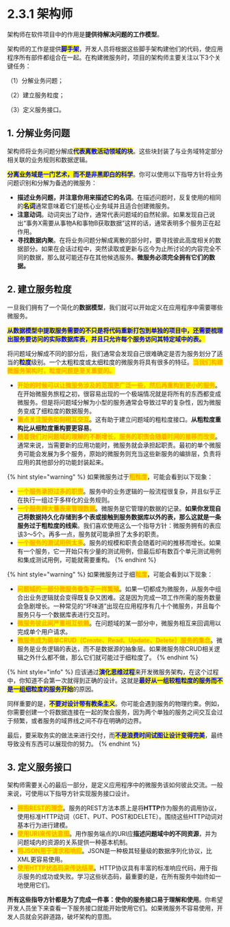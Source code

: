 # 2.3.1 架构师

架构师在软件项目中的作用是**提供待解决问题的工作模型**。

架构师的工作是提供<mark style="color:blue;">**脚手架**</mark>，开发人员将根据这些脚手架构建他们的代码，使应用程序所有部件都组合在一起。在构建微服务时，项目的架构师主要关注以下3个关键任务：

（1）分解业务问题；

（2）建立服务粒度；

（3）定义服务接口。

## 1. 分解业务问题

架构师将业务问题分解成<mark style="color:blue;">**代表离散活动领域的块**</mark>。这些块封装了与业务域特定部分相关联的业务规则和数据逻辑。

<mark style="color:blue;">**分离业务域是一门艺术，而不是非黑即白的科学**</mark>。你可以使用以下指导方针将业务问题识别和分解为备选的微服务：

* **描述业务问题，并注意你用来描述它的名词**。在描述问题时，反复使用的相同的<mark style="color:blue;">**名词**</mark>通常意味着它们是核心业务域并且适合创建微服务。
* **注意动词**。动词突出了动作，通常代表问题域的自然轮廓。如果发现自己说出“事务X需要从事物A和事物B获取数据”这样的话，通常表明多个服务正在起作用。
* **寻找数据内聚**。在将业务问题分解成离散的部分时，要寻找彼此高度相关的数据部分。如果在会话过程中，突然读取或更新与迄今为止所讨论的内容完全不同的数据，那么就可能还存在其他候选服务。**微服务必须完全拥有它们的数据。**

## 2. 建立服务粒度

一旦我们拥有了一个简化的**数据模型**，我们就可以开始定义在应用程序中需要哪些微服务。

<mark style="color:blue;">**从数据模型中提取服务需要的不只是将代码重新打包到单独的项目中，还需要梳理出服务要访问的实际数据库表，并且只允许每个服务访问其特定域中的表。**</mark>

将问题域分解成不同的部分后，我们通常会发现自己很难确定是否为服务划分了适当的<mark style="color:blue;">**粒度**</mark>级别。一个太粗粒度或太细粒度的微服务将具有很多的特征。<mark style="color:orange;">**当我们构建微服务架构时，粒度问题是至关重要的。**</mark>

* <mark style="color:orange;">**开始的时候可以让微服务涉及的范围更广泛一些，然后再重构到更小的服务**</mark>。在开始微服务旅程之初，很容易出现的一个极端情况就是将所有的东西都变成微服务。但是将问题域分解为小型的服务通常会导致过早的复杂性，因为微服务变成了细粒度的数据服务。
* <mark style="color:orange;">**重点关注服务如何相互交互**</mark>。这有助于建立问题域的粗粒度接口。**从粗粒度重构比从细粒度重构要更容易**。
* <mark style="color:orange;">**随着我们对问题域的理解的不断增长，服务的职责会随着时间的推移而改变**</mark>。通常来说，当需要新的应用功能时，微服务就会承担起职责。最初的单个微服务可能会发展为多个服务，原始的微服务则充当这些新服务的编排层，负责将应用的其他部分的功能封装起来。

{% hint style="warning" %}
如果微服务过于<mark style="color:orange;">**粗粒度**</mark>，可能会看到以下现象：

* <mark style="color:orange;">**一个服务承担过多的职责**</mark>。服务中的业务逻辑的一般流程很复杂，并且似乎正在执行一组过于多样化的业务规则。
* <mark style="color:orange;">**一个服务跨大量表来管理数据**</mark>。微服务是它管理的数据的记录。**如果你发现自己将数据持久化存储到多个表或接触到服务数据库以外的表，那么这就是一条服务过于粗粒度的线索**。我们喜欢使用这么一个指导方针：微服务拥有的表应该3～5个。再多一点，服务就可能承担了太多的职责。
* <mark style="color:orange;">**一个服务的测试用例太多**</mark>。服务的规模和职责会随着时间的推移而增长。如果有一个服务，它一开始只有少量的测试用例，但最后却有数百个单元测试用例和集成测试用例，可能就需要重构。
{% endhint %}

{% hint style="warning" %}
如果微服务过于细<mark style="color:orange;">**粒度**</mark>，可能会看到以下现象：

* <mark style="color:orange;">**问题域的一部分微服务像兔子一样繁殖**</mark>。如果一切都成为微服务，从服务中组合出业务逻辑就会变得既复杂又困难。这是因为完成一项工作所需的服务数量会急剧增长。一种常见的“坏味道”出现在应用程序有几十个微服务，并且每个服务只与一个数据库表进行交互时。
* <mark style="color:orange;">**微服务彼此间严重相互依赖**</mark>。在问题域的某一部分中，微服务相互来回调用以完成单个用户请求。
* <mark style="color:orange;">**微服务成为简单CRUD（Create、Read、Update、Delete）服务的集合**</mark>。微服务是业务逻辑的表达，而不是数据源的抽象层。如果微服务除CRUD相关逻辑之外什么都不做，那么它们就可能过于细粒度了。
{% endhint %}

{% hint style="info" %}
应该通过<mark style="color:blue;">**演化思维过程**</mark>来开发微服务架构，在这个过程中，你知道不会第一次就得到正确的设计。这就是<mark style="color:blue;">**最好从一组较粗粒度的服务而不是一组细粒度的服务开始**</mark>的原因。

同样重要的是，<mark style="color:blue;">**不要对设计带有教条主义**</mark>。你可能会遇到服务的物理约束。例如，你需要创建一个将数据连接在一起的聚合服务，因为两个单独的服务之间交互会过于频繁，或者服务的域界线之间不存在明确的边界。

最后，要采取务实的做法来进行交付，而<mark style="color:blue;">**不是浪费时间试图让设计变得完美**</mark>，最终导致没有东西可以展现你的努力。
{% endhint %}

## 3. 定义服务接口

架构师需要关心的最后一部分，是定义应用程序中的微服务该如何彼此交流。一般来说，可使用以下指导方针实现服务接口设计。

* <mark style="color:orange;">**拥抱REST的理念**</mark>。服务的REST方法本质上是将**HTTP**作为服务的调用协议，使用标准HTTP动词（GET、PUT、POST和DELETE）。围绕这些HTTP动词对基本行为进行建模。
* <mark style="color:orange;">**使用URI来传达意图**</mark>。用作服务端点的URI应**描述问题域中的不同资源**，并为问题域内的资源的关系提供一种基本机制。
* <mark style="color:orange;">**将JSON用于请求和响应**</mark>。JSON是一种极其轻量级的数据序列化协议，比XML更容易使用。
* <mark style="color:orange;">**使用HTTP状态码来传达结果**</mark>。HTTP协议具有丰富的标准响应代码，用于指示服务的成功或失败。学习这些状态码，最重要的是，在所有服务中始终如一地使用它们。

**所有这些指导方针都是为了完成一件事：使你的服务接口易于理解和使用**。你希望开发人员坐下来查看一下服务接口就能开始使用它们。如果微服务不容易使用，开发人员就会另辟道路，破坏架构的意图。
